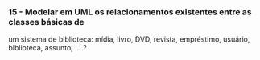 ### 15 - Modelar em UML os relacionamentos existentes entre as classes básicas de
um sistema de biblioteca: mídia, livro, DVD, revista, empréstimo, usuário,
biblioteca, assunto, ... ?